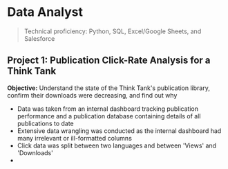 # Data Analyst
> Technical proficiency: Python, SQL, Excel/Google Sheets, and Salesforce

## Project 1: Publication Click-Rate Analysis for a Think Tank
**Objective:** Understand the state of the Think Tank's publication library, confirm their downloads were decreasing, and find out why
- Data was taken from an internal dashboard tracking publication performance and a publication database containing details of all publications to date
- Extensive data wrangling was conducted as the internal dashboard had many irrelevant or ill-formatted columns
- Click data was split between two languages and between 'Views' and 'Downloads'
- 

